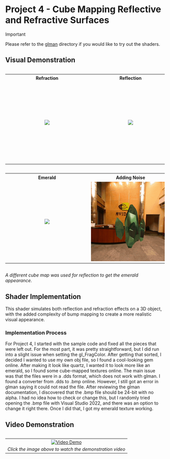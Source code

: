 # Project 4 - Cube Mapping Reflective and Refractive Surfaces

> [!IMPORTANT]
> Please refer to the [glman](.././glman) directory if you would like to try out the shaders.

## Visual Demonstration

<div align="center" style="overflow-x: auto;">
  <table>
    <tr>
      <th style="min-width: 250px; text-align: center">Refraction</th>
      <th style="min-width: 250px; text-align: center">Reflection</th>
      <th style="min-width: 250px; text-align: center">Changing Eta</th>
    </tr>
    <tr>
      <td align="center"><img src="https://github.com/johnklucinec/Computer-Graphics-Shaders/blob/main/.images/refract.gif?raw=true" width="250"></td>
      <td align="center"><img src="https://github.com/johnklucinec/Computer-Graphics-Shaders/blob/main/.images/reflect.gif?raw=true" width="250"></td>
      <td align="center"><img src="https://github.com/johnklucinec/Computer-Graphics-Shaders/blob/main/.images/eta.gif?raw=true" width="250"></td>
    </tr>
  </table>
</div>

<div align="center" style="overflow-x: auto;">
  <table>
    <tr>
      <th style="min-width: 250px; text-align: center">Emerald</th>
      <th style="min-width: 250px; text-align: center">Adding Noise</th>
    </tr>
    <tr>
      <td align="center"><img src="https://github.com/johnklucinec/Computer-Graphics-Shaders/blob/main/.images/emerald.gif?raw=true" width="250"></td>
      <td align="center"><img src="https://github.com/johnklucinec/Computer-Graphics-Shaders/blob/main/.images/emeraldnoise.gif?raw=true" width="250"></td>
    </tr>
  </table>
</div>

*A different cube map was used for reflection to get the emerald appearance.*

## Shader Implementation

This shader simulates both reflection and refraction effects on a 3D object,
with the added complexity of bump mapping to create a more realistic visual appearance.

### Implementation Process

For Project 4, I started with the sample code and fixed all the pieces that were left out. For the most part,
it was pretty straightforward, but I did run into a slight issue when setting the gl_FragColor. After getting
that sorted, I decided I wanted to use my own obj file, so I found a cool-looking gem online. After making it
look like quartz, I wanted it to look more like an emerald, so I found some cube-mapped textures online.
The main issue was that the files were in a .dds format, which does not work with glman. I found a
converter from .dds to .bmp online. However, I still got an error in glman saying it could not read the file.
After reviewing the glman documentation, I discovered that the .bmp file should be 24-bit with no alpha. I
had no idea how to check or change this, but I randomly tried opening the .bmp file with Visual Studio
2022, and there was an option to change it right there. Once I did that, I got my emerald texture working.

## Video Demonstration

<div align="center" style="overflow-x: auto;">
  <table>
    <tr>
      <td align="center">
        <a href="https://www.youtube.com/watch?v=_KvgeZjscZM">
          <img src="https://img.youtube.com/vi/_KvgeZjscZM/0.jpg" width="450" alt="Video Demo">
        </a>
      </td>
    </tr>
    <tr>
      <td align="center"><i>Click the image above to watch the demonstration video</i></td>
    </tr>
  </table>
</div>
